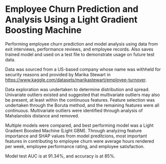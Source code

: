 # Employee Churn Prediction and Analysis Using a Light Gradient Boosting Machine
Performing employee churn prediction and model analysis using data from exit interviews, performance reviews, and employee records. Also saves trained model and used on a test file to demonstrate usage on future test data.

Data was sourced from a US-based company whose name was withheld for security reasons and provided by Marika Stewart in https://www.kaggle.com/datasets/marikastewart/employee-turnover.

Data exploration was undertaken to determine distribution and spread. Univariate outliers existed and suggested that multivariate outliers may also be present, at least within the continuous features. Feature selection was undertaken through the Boruta method, and the remaining features were all continuous. Multivariate outliers were identified through analysis of Mahalanobis distance and removed. 

Multiple models were compared, and best performing model was a Light Gradient Boosted Machine (Light GBM). Through analyzing feature importance and SHAP values from model preditcions, most important features in contributing to employee churn were average hours rendered per week, employee performance rating, and  employee satisfaction.  

Model test AUC is at 91.34%, and accuracy is at 85%.
